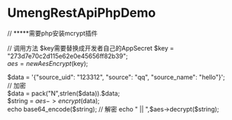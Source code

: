 # UmengRestApiPhpDemo

// *****需要php安装mcrypt插件

// 调用方法  $key需要替换成开发者自己的AppSecret
$key = "273d7e70c2d115e62e0e45656ff82b39";  
$aes = new AesEncrypt($key);  

$data = '{"source_uid": "123312", "source": "qq", "source_name": "hello"}';  
// 加密  
$data = pack("N",strlen($data)).$data;  
$string = $aes->encrypt($data);  
echo base64_encode($string);  
// 解密  
echo " ||  ",$aes->decrypt($string);  

